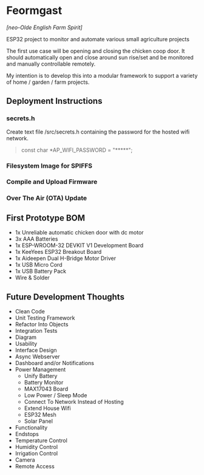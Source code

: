 # Feormgast 
*[neo-Olde English Farm Spirit]* 

ESP32 project to monitor and automate various small agriculture projects

The first use case will be opening and closing the chicken coop door. It should automatically open and close around sun rise/set and be monitored and manually controllable remotely.

My intention is to develop this into a modular framework to 
support a variety of home / garden / farm projects.

## Deployment Instructions

### secrets.h

Create text file /src/secrets.h containing the password for the 
hosted wifi network.

  > const char *AP_WIFI_PASSWORD = "*****";

### Filesystem Image for SPIFFS

### Compile and Upload Firmware

### Over The Air (OTA) Update

## First Prototype BOM

* 1x Unreliable automatic chicken door with dc motor
* 3x AAA Batteries
* 1x ESP-WROOM-32 DEVKIT V1 Development Board
* 1x KeeYees ESP32 Breakout Board
* 1x Aideepen Dual H-Bridge Motor Driver
* 1x USB Micro Cord
* 1x USB Battery Pack
* Wire & Solder

## Future Development Thoughts

* Clean Code
 * Unit Testing Framework
 * Refactor Into Objects
 * Integration Tests
 * Diagram
* Usability 
 * Interface Design
 * Async Webserver
 * Dashboard and/or Notifications
* Power Management
  * Unify Battery
  * Battery Monitor 
   * MAX17043 Board
  * Low Power / Sleep Mode 
  * Connect To Network Instead of Hosting
   * Extend House Wifi 
   * ESP32 Mesh
  * Solar Panel
* Functionality
 * Endstops
 * Temperature Control
 * Humidity Control
 * Irrigation Control
 * Camera
 * Remote Access